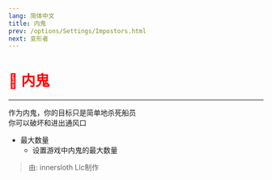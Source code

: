 ```yaml
---
lang: 简体中文
title: 内鬼
prev: /options/Settings/Impostors.html
next: 变形者
---
```


# <font color="red">🔪 <b>内鬼</b></font> <Badge text="Vanilla" type="tip" vertical="middle"/>

***

作为内鬼，你的目标只是简单地杀死船员<br>
你可以破坏和进出通风口

- 最大数量
  - 设置游戏中内鬼的最大数量

> 由: innersloth Llc制作
